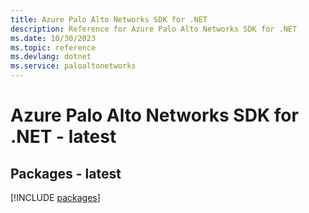 ```yaml
---
title: Azure Palo Alto Networks SDK for .NET
description: Reference for Azure Palo Alto Networks SDK for .NET
ms.date: 10/30/2023
ms.topic: reference
ms.devlang: dotnet
ms.service: paloaltonetworks
---
```

# Azure Palo Alto Networks SDK for .NET - latest
## Packages - latest
[!INCLUDE [packages](palo-alto-networks-index.md)]